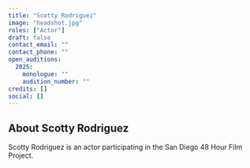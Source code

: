 ```yaml
---
title: "Scotty Rodriguez"
image: "headshot.jpg"
roles: ["Actor"]
draft: false
contact_email: ""
contact_phone: ""
open_auditions:
  2025:
    monologue: ""
    audition_number: ""
credits: []
social: []
---
```


## About Scotty Rodriguez

Scotty Rodriguez is an actor participating in the San Diego 48 Hour Film Project.
